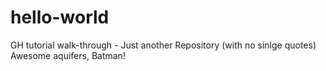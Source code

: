# hello-world
GH tutorial walk-through - Just another Repository (with no sinlge quotes)
Awesome aquifers, Batman!
